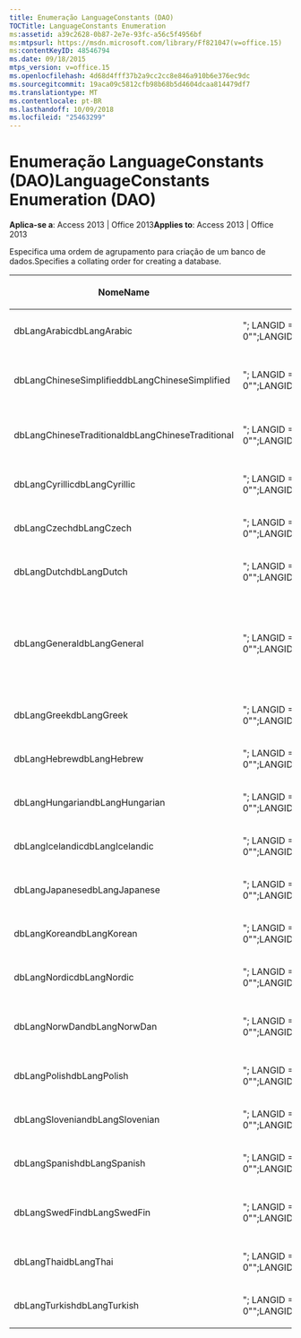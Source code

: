 ```yaml
---
title: Enumeração LanguageConstants (DAO)
TOCTitle: LanguageConstants Enumeration
ms:assetid: a39c2628-0b87-2e7e-93fc-a56c5f4956bf
ms:mtpsurl: https://msdn.microsoft.com/library/Ff821047(v=office.15)
ms:contentKeyID: 48546794
ms.date: 09/18/2015
mtps_version: v=office.15
ms.openlocfilehash: 4d68d4fff37b2a9cc2cc8e846a910b6e376ec9dc
ms.sourcegitcommit: 19aca09c5812cfb98b68b5d4604dcaa814479df7
ms.translationtype: MT
ms.contentlocale: pt-BR
ms.lasthandoff: 10/09/2018
ms.locfileid: "25463299"
---
```

# <a name="languageconstants-enumeration-dao"></a><span data-ttu-id="70c0b-102">Enumeração LanguageConstants (DAO)</span><span class="sxs-lookup"><span data-stu-id="70c0b-102">LanguageConstants Enumeration (DAO)</span></span>


<span data-ttu-id="70c0b-103">**Aplica-se a**: Access 2013 | Office 2013</span><span class="sxs-lookup"><span data-stu-id="70c0b-103">**Applies to**: Access 2013 | Office 2013</span></span>

<span data-ttu-id="70c0b-104">Especifica uma ordem de agrupamento para criação de um banco de dados.</span><span class="sxs-lookup"><span data-stu-id="70c0b-104">Specifies a collating order for creating a database.</span></span>

<table>
<colgroup>
<col style="width: 33%" />
<col style="width: 33%" />
<col style="width: 33%" />
</colgroup>
<thead>
<tr class="header">
<th><p><span data-ttu-id="70c0b-105">Nome</span><span class="sxs-lookup"><span data-stu-id="70c0b-105">Name</span></span></p></th>
<th><p><span data-ttu-id="70c0b-106">Valor</span><span class="sxs-lookup"><span data-stu-id="70c0b-106">Value</span></span></p></th>
<th><p><span data-ttu-id="70c0b-107">Descrição</span><span class="sxs-lookup"><span data-stu-id="70c0b-107">Description</span></span></p></th>
</tr>
</thead>
<tbody>
<tr class="odd">
<td><p><span data-ttu-id="70c0b-108">dbLangArabic</span><span class="sxs-lookup"><span data-stu-id="70c0b-108">dbLangArabic</span></span></p></td>
<td><p><span data-ttu-id="70c0b-109">&quot;; LANGID = 0X0401; CP = 1256; PAÍS = 0&quot;</span><span class="sxs-lookup"><span data-stu-id="70c0b-109">&quot;;LANGID=0x0401;CP=1256;COUNTRY=0&quot;</span></span></p></td>
<td><p><span data-ttu-id="70c0b-110">Árabe</span><span class="sxs-lookup"><span data-stu-id="70c0b-110">Arabic</span></span></p></td>
</tr>
<tr class="even">
<td><p><span data-ttu-id="70c0b-111">dbLangChineseSimplified</span><span class="sxs-lookup"><span data-stu-id="70c0b-111">dbLangChineseSimplified</span></span></p></td>
<td><p><span data-ttu-id="70c0b-112">&quot;; LANGID = 0X0804; CP = 936; PAÍS = 0&quot;</span><span class="sxs-lookup"><span data-stu-id="70c0b-112">&quot;;LANGID=0x0804;CP=936;COUNTRY=0&quot;</span></span></p></td>
<td><p><span data-ttu-id="70c0b-113">Chinês simplificado</span><span class="sxs-lookup"><span data-stu-id="70c0b-113">Simplified Chinese</span></span></p></td>
</tr>
<tr class="odd">
<td><p><span data-ttu-id="70c0b-114">dbLangChineseTraditional</span><span class="sxs-lookup"><span data-stu-id="70c0b-114">dbLangChineseTraditional</span></span></p></td>
<td><p><span data-ttu-id="70c0b-115">&quot;; LANGID = 0X0404; CP = 950; PAÍS = 0&quot;</span><span class="sxs-lookup"><span data-stu-id="70c0b-115">&quot;;LANGID=0x0404;CP=950;COUNTRY=0&quot;</span></span></p></td>
<td><p><span data-ttu-id="70c0b-116">Chinês tradicional</span><span class="sxs-lookup"><span data-stu-id="70c0b-116">Traditional Chinese</span></span></p></td>
</tr>
<tr class="even">
<td><p><span data-ttu-id="70c0b-117">dbLangCyrillic</span><span class="sxs-lookup"><span data-stu-id="70c0b-117">dbLangCyrillic</span></span></p></td>
<td><p><span data-ttu-id="70c0b-118">&quot;; LANGID = 0X0419; CP = 1251; PAÍS = 0&quot;</span><span class="sxs-lookup"><span data-stu-id="70c0b-118">&quot;;LANGID=0x0419;CP=1251;COUNTRY=0&quot;</span></span></p></td>
<td><p><span data-ttu-id="70c0b-119">Russo</span><span class="sxs-lookup"><span data-stu-id="70c0b-119">Russian</span></span></p></td>
</tr>
<tr class="odd">
<td><p><span data-ttu-id="70c0b-120">dbLangCzech</span><span class="sxs-lookup"><span data-stu-id="70c0b-120">dbLangCzech</span></span></p></td>
<td><p><span data-ttu-id="70c0b-121">&quot;; LANGID = 0X0405; CP = 1250; PAÍS = 0&quot;</span><span class="sxs-lookup"><span data-stu-id="70c0b-121">&quot;;LANGID=0x0405;CP=1250;COUNTRY=0&quot;</span></span></p></td>
<td><p><span data-ttu-id="70c0b-122">Tcheco</span><span class="sxs-lookup"><span data-stu-id="70c0b-122">Czech</span></span></p></td>
</tr>
<tr class="even">
<td><p><span data-ttu-id="70c0b-123">dbLangDutch</span><span class="sxs-lookup"><span data-stu-id="70c0b-123">dbLangDutch</span></span></p></td>
<td><p><span data-ttu-id="70c0b-124">&quot;; LANGID = 0X0413; CP = 1252; PAÍS = 0&quot;</span><span class="sxs-lookup"><span data-stu-id="70c0b-124">&quot;;LANGID=0x0413;CP=1252;COUNTRY=0&quot;</span></span></p></td>
<td><p><span data-ttu-id="70c0b-125">Holandês</span><span class="sxs-lookup"><span data-stu-id="70c0b-125">Dutch</span></span></p></td>
</tr>
<tr class="odd">
<td><p><span data-ttu-id="70c0b-126">dbLangGeneral</span><span class="sxs-lookup"><span data-stu-id="70c0b-126">dbLangGeneral</span></span></p></td>
<td><p><span data-ttu-id="70c0b-127">&quot;; LANGID = 0X0409; CP = 1252; PAÍS = 0&quot;</span><span class="sxs-lookup"><span data-stu-id="70c0b-127">&quot;;LANGID=0x0409;CP=1252;COUNTRY=0&quot;</span></span></p></td>
<td><p><span data-ttu-id="70c0b-128">Inglês, alemão, francês, português, italiano e espanhol moderno</span><span class="sxs-lookup"><span data-stu-id="70c0b-128">English, German, French, Portuguese, Italian, and Modern Spanish</span></span></p></td>
</tr>
<tr class="even">
<td><p><span data-ttu-id="70c0b-129">dbLangGreek</span><span class="sxs-lookup"><span data-stu-id="70c0b-129">dbLangGreek</span></span></p></td>
<td><p><span data-ttu-id="70c0b-130">&quot;; LANGID = 0X0408; CP = 1253; PAÍS = 0&quot;</span><span class="sxs-lookup"><span data-stu-id="70c0b-130">&quot;;LANGID=0x0408;CP=1253;COUNTRY=0&quot;</span></span></p></td>
<td><p><span data-ttu-id="70c0b-131">Grego</span><span class="sxs-lookup"><span data-stu-id="70c0b-131">Greek</span></span></p></td>
</tr>
<tr class="odd">
<td><p><span data-ttu-id="70c0b-132">dbLangHebrew</span><span class="sxs-lookup"><span data-stu-id="70c0b-132">dbLangHebrew</span></span></p></td>
<td><p><span data-ttu-id="70c0b-133">&quot;; LANGID = 0X040D; CP = 1255; PAÍS = 0&quot;</span><span class="sxs-lookup"><span data-stu-id="70c0b-133">&quot;;LANGID=0x040D;CP=1255;COUNTRY=0&quot;</span></span></p></td>
<td><p><span data-ttu-id="70c0b-134">Hebraico</span><span class="sxs-lookup"><span data-stu-id="70c0b-134">Hebrew</span></span></p></td>
</tr>
<tr class="even">
<td><p><span data-ttu-id="70c0b-135">dbLangHungarian</span><span class="sxs-lookup"><span data-stu-id="70c0b-135">dbLangHungarian</span></span></p></td>
<td><p><span data-ttu-id="70c0b-136">&quot;; LANGID = 0X040E; CP = 1250; PAÍS = 0&quot;</span><span class="sxs-lookup"><span data-stu-id="70c0b-136">&quot;;LANGID=0x040E;CP=1250;COUNTRY=0&quot;</span></span></p></td>
<td><p><span data-ttu-id="70c0b-137">Húngaro</span><span class="sxs-lookup"><span data-stu-id="70c0b-137">Hungarian</span></span></p></td>
</tr>
<tr class="odd">
<td><p><span data-ttu-id="70c0b-138">dbLangIcelandic</span><span class="sxs-lookup"><span data-stu-id="70c0b-138">dbLangIcelandic</span></span></p></td>
<td><p><span data-ttu-id="70c0b-139">&quot;; LANGID = 0X040F; CP = 1252; PAÍS = 0&quot;</span><span class="sxs-lookup"><span data-stu-id="70c0b-139">&quot;;LANGID=0x040F;CP=1252;COUNTRY=0&quot;</span></span></p></td>
<td><p><span data-ttu-id="70c0b-140">Islandês</span><span class="sxs-lookup"><span data-stu-id="70c0b-140">Icelandic</span></span></p></td>
</tr>
<tr class="even">
<td><p><span data-ttu-id="70c0b-141">dbLangJapanese</span><span class="sxs-lookup"><span data-stu-id="70c0b-141">dbLangJapanese</span></span></p></td>
<td><p><span data-ttu-id="70c0b-142">&quot;; LANGID = 0X0411; CP = 932; PAÍS = 0&quot;</span><span class="sxs-lookup"><span data-stu-id="70c0b-142">&quot;;LANGID=0x0411;CP=932;COUNTRY=0&quot;</span></span></p></td>
<td><p><span data-ttu-id="70c0b-143">Japonês</span><span class="sxs-lookup"><span data-stu-id="70c0b-143">Japanese</span></span></p></td>
</tr>
<tr class="odd">
<td><p><span data-ttu-id="70c0b-144">dbLangKorean</span><span class="sxs-lookup"><span data-stu-id="70c0b-144">dbLangKorean</span></span></p></td>
<td><p><span data-ttu-id="70c0b-145">&quot;; LANGID = 0X0412; CP = 949; PAÍS = 0&quot;</span><span class="sxs-lookup"><span data-stu-id="70c0b-145">&quot;;LANGID=0x0412;CP=949;COUNTRY=0&quot;</span></span></p></td>
<td><p><span data-ttu-id="70c0b-146">Coreano</span><span class="sxs-lookup"><span data-stu-id="70c0b-146">Korean</span></span></p></td>
</tr>
<tr class="even">
<td><p><span data-ttu-id="70c0b-147">dbLangNordic</span><span class="sxs-lookup"><span data-stu-id="70c0b-147">dbLangNordic</span></span></p></td>
<td><p><span data-ttu-id="70c0b-148">&quot;; LANGID = 0X041D; CP = 1252; PAÍS = 0&quot;</span><span class="sxs-lookup"><span data-stu-id="70c0b-148">&quot;;LANGID=0x041D;CP=1252;COUNTRY=0&quot;</span></span></p></td>
<td><p><span data-ttu-id="70c0b-149">Nórdico</span><span class="sxs-lookup"><span data-stu-id="70c0b-149">Nordic</span></span></p></td>
</tr>
<tr class="odd">
<td><p><span data-ttu-id="70c0b-150">dbLangNorwDan</span><span class="sxs-lookup"><span data-stu-id="70c0b-150">dbLangNorwDan</span></span></p></td>
<td><p><span data-ttu-id="70c0b-151">&quot;; LANGID = 0X0406; CP = 1252; PAÍS = 0&quot;</span><span class="sxs-lookup"><span data-stu-id="70c0b-151">&quot;;LANGID=0x0406;CP=1252;COUNTRY=0&quot;</span></span></p></td>
<td><p><span data-ttu-id="70c0b-152">Norueguês e dinamarquês</span><span class="sxs-lookup"><span data-stu-id="70c0b-152">Norwegian and Danish</span></span></p></td>
</tr>
<tr class="even">
<td><p><span data-ttu-id="70c0b-153">dbLangPolish</span><span class="sxs-lookup"><span data-stu-id="70c0b-153">dbLangPolish</span></span></p></td>
<td><p><span data-ttu-id="70c0b-154">&quot;; LANGID = 0X0415; CP = 1250; PAÍS = 0&quot;</span><span class="sxs-lookup"><span data-stu-id="70c0b-154">&quot;;LANGID=0x0415;CP=1250;COUNTRY=0&quot;</span></span></p></td>
<td><p><span data-ttu-id="70c0b-155">Polonês</span><span class="sxs-lookup"><span data-stu-id="70c0b-155">Polish</span></span></p></td>
</tr>
<tr class="odd">
<td><p><span data-ttu-id="70c0b-156">dbLangSlovenian</span><span class="sxs-lookup"><span data-stu-id="70c0b-156">dbLangSlovenian</span></span></p></td>
<td><p><span data-ttu-id="70c0b-157">&quot;; LANGID = 0X0424; CP = 1250; PAÍS = 0&quot;</span><span class="sxs-lookup"><span data-stu-id="70c0b-157">&quot;;LANGID=0x0424;CP=1250;COUNTRY=0&quot;</span></span></p></td>
<td><p><span data-ttu-id="70c0b-158">Esloveno</span><span class="sxs-lookup"><span data-stu-id="70c0b-158">Slovenian</span></span></p></td>
</tr>
<tr class="even">
<td><p><span data-ttu-id="70c0b-159">dbLangSpanish</span><span class="sxs-lookup"><span data-stu-id="70c0b-159">dbLangSpanish</span></span></p></td>
<td><p><span data-ttu-id="70c0b-160">&quot;; LANGID = 0X040A; CP = 1252; PAÍS = 0&quot;</span><span class="sxs-lookup"><span data-stu-id="70c0b-160">&quot;;LANGID=0x040A;CP=1252;COUNTRY=0&quot;</span></span></p></td>
<td><p><span data-ttu-id="70c0b-161">Espanhol</span><span class="sxs-lookup"><span data-stu-id="70c0b-161">Spanish</span></span></p></td>
</tr>
<tr class="odd">
<td><p><span data-ttu-id="70c0b-162">dbLangSwedFin</span><span class="sxs-lookup"><span data-stu-id="70c0b-162">dbLangSwedFin</span></span></p></td>
<td><p><span data-ttu-id="70c0b-163">&quot;; LANGID = 0X041D; CP = 1252; PAÍS = 0&quot;</span><span class="sxs-lookup"><span data-stu-id="70c0b-163">&quot;;LANGID=0x041D;CP=1252;COUNTRY=0&quot;</span></span></p></td>
<td><p><span data-ttu-id="70c0b-164">Sueco e finlandês</span><span class="sxs-lookup"><span data-stu-id="70c0b-164">Swedish and Finnish</span></span></p></td>
</tr>
<tr class="even">
<td><p><span data-ttu-id="70c0b-165">dbLangThai</span><span class="sxs-lookup"><span data-stu-id="70c0b-165">dbLangThai</span></span></p></td>
<td><p><span data-ttu-id="70c0b-166">&quot;; LANGID = 0X041E; CP = 874; PAÍS = 0&quot;</span><span class="sxs-lookup"><span data-stu-id="70c0b-166">&quot;;LANGID=0x041E;CP=874;COUNTRY=0&quot;</span></span></p></td>
<td><p><span data-ttu-id="70c0b-167">Tailandês</span><span class="sxs-lookup"><span data-stu-id="70c0b-167">Thai</span></span></p></td>
</tr>
<tr class="odd">
<td><p><span data-ttu-id="70c0b-168">dbLangTurkish</span><span class="sxs-lookup"><span data-stu-id="70c0b-168">dbLangTurkish</span></span></p></td>
<td><p><span data-ttu-id="70c0b-169">&quot;; LANGID = 0X041F; CP = 1254; PAÍS = 0&quot;</span><span class="sxs-lookup"><span data-stu-id="70c0b-169">&quot;;LANGID=0x041F;CP=1254;COUNTRY=0&quot;</span></span></p></td>
<td><p><span data-ttu-id="70c0b-170">Turco</span><span class="sxs-lookup"><span data-stu-id="70c0b-170">Turkish</span></span></p></td>
</tr>
</tbody>
</table>

